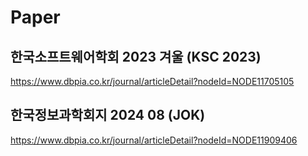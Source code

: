 # Paper
## 한국소프트웨어학회 2023 겨울 (KSC 2023)
https://www.dbpia.co.kr/journal/articleDetail?nodeId=NODE11705105
## 한국정보과학회지 2024 08 (JOK)
https://www.dbpia.co.kr/journal/articleDetail?nodeId=NODE11909406
